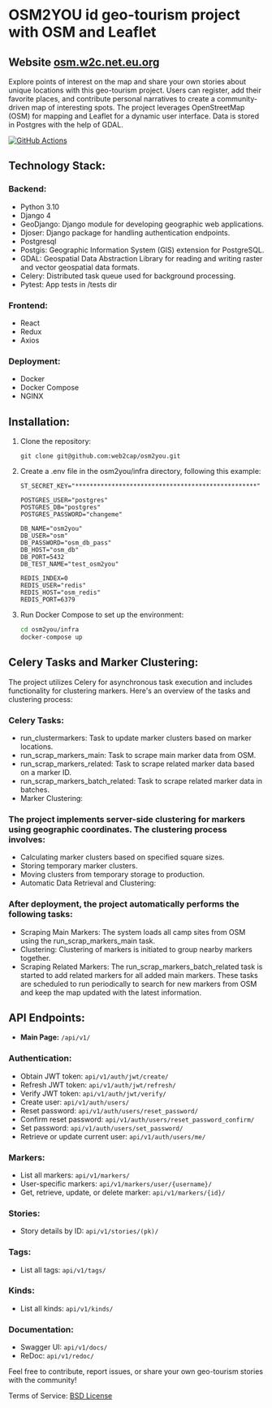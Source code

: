 # OSM2YOU id geo-tourism project with OSM and Leaflet

## Website [osm.w2c.net.eu.org](https://osm.w2c.net.eu.org/)

Explore points of interest on the map and share your own stories about unique locations with this geo-tourism project.
Users can register, add their favorite places, and contribute personal narratives to create a community-driven map of interesting spots.
The project leverages OpenStreetMap (OSM) for mapping and Leaflet for a dynamic user interface.
Data is stored in Postgres with the help of GDAL.

[![GitHub Actions](https://github.com/web2cap/osm2you/actions/workflows/main_backend.yml/badge.svg)](https://github.com/web2cap/osm2you/actions/workflows/main_backend.yml)

## Technology Stack:

### Backend:
- Python 3.10
- Django 4
- GeoDjango: Django module for developing geographic web applications.
- Djoser: Django package for handling authentication endpoints.
- Postgresql
- Postgis: Geographic Information System (GIS) extension for PostgreSQL.
- GDAL: Geospatial Data Abstraction Library for reading and writing raster and vector geospatial data formats.
- Celery: Distributed task queue used for background processing.
- Pytest: App tests in /tests dir

### Frontend:
- React
- Redux
- Axios

### Deployment:
- Docker
- Docker Compose
- NGINX

## Installation:

1. Clone the repository:
   ```
   git clone git@github.com:web2cap/osm2you.git
   ```
2. Create a .env file in the osm2you/infra directory, following this example:
    ```
    ST_SECRET_KEY="**************************************************"

    POSTGRES_USER="postgres"
    POSTGRES_DB="postgres"
    POSTGRES_PASSWORD="changeme"

    DB_NAME="osm2you"
    DB_USER="osm"
    DB_PASSWORD="osm_db_pass"
    DB_HOST="osm_db"
    DB_PORT=5432
    DB_TEST_NAME="test_osm2you"

    REDIS_INDEX=0
    REDIS_USER="redis"
    REDIS_HOST="osm_redis"
    REDIS_PORT=6379
    ```
3. Run Docker Compose to set up the environment:
    ```bash
    cd osm2you/infra
    docker-compose up
    ```

## Celery Tasks and Marker Clustering:
The project utilizes Celery for asynchronous task execution and includes functionality for clustering markers. Here's an overview of the tasks and clustering process:

### Celery Tasks:
 - run_clustermarkers: Task to update marker clusters based on marker locations.
 - run_scrap_markers_main: Task to scrape main marker data from OSM.
 - run_scrap_markers_related: Task to scrape related marker data based on a marker ID.
 - run_scrap_markers_batch_related: Task to scrape related marker data in batches.
 - Marker Clustering:

### The project implements server-side clustering for markers using geographic coordinates. The clustering process involves:
 - Calculating marker clusters based on specified square sizes.
 - Storing temporary marker clusters.
 - Moving clusters from temporary storage to production.
 - Automatic Data Retrieval and Clustering:

### After deployment, the project automatically performs the following tasks:
 - Scraping Main Markers: The system loads all camp sites from OSM using the run_scrap_markers_main task.
 - Clustering: Clustering of markers is initiated to group nearby markers together.
 - Scraping Related Markers: The run_scrap_markers_batch_related task is started to add related markers for all added main markers.
These tasks are scheduled to run periodically to search for new markers from OSM and keep the map updated with the latest information.

## API Endpoints:

- **Main Page:** `/api/v1/`

### Authentication:
- Obtain JWT token: `api/v1/auth/jwt/create/`
- Refresh JWT token: `api/v1/auth/jwt/refresh/`
- Verify JWT token: `api/v1/auth/jwt/verify/`
- Create user: `api/v1/auth/users/`
- Reset password: `api/v1/auth/users/reset_password/`
- Confirm reset password: `api/v1/auth/users/reset_password_confirm/`
- Set password: `api/v1/auth/users/set_password/`
- Retrieve or update current user: `api/v1/auth/users/me/`

### Markers:
- List all markers: `api/v1/markers/`
- User-specific markers: `api/v1/markers/user/{username}/`
- Get, retrieve, update, or delete marker: `api/v1/markers/{id}/`

### Stories:
- Story details by ID: `api/v1/stories/(pk)/` 

### Tags:
- List all tags: `api/v1/tags/`

### Kinds:
- List all kinds: `api/v1/kinds/`

### Documentation:
- Swagger UI: `api/v1/docs/`
- ReDoc: `api/v1/redoc/`



Feel free to contribute, report issues, or share your own geo-tourism stories with the community!

Terms of Service: [BSD License](https://github.com/web2cap/osm2you/blob/main/LICENSE)


